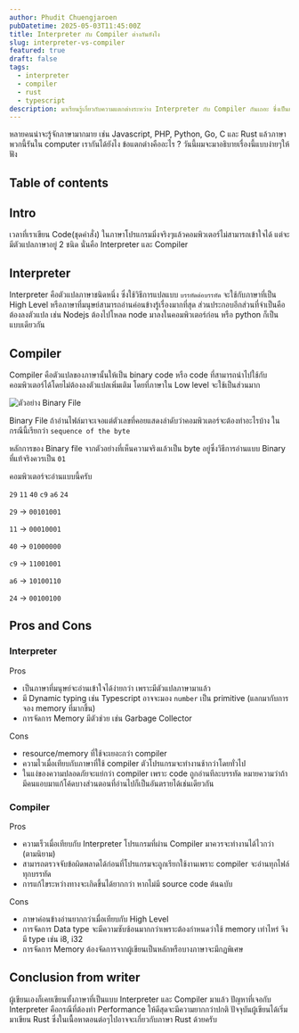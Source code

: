 ```yaml
---
author: Phudit Chuengjaroen
pubDatetime: 2025-05-03T11:45:00Z
title: Interpreter กับ Compiler ต่างกันยังไง
slug: interpreter-vs-compiler
featured: true
draft: false
tags:
  - interpreter
  - compiler
  - rust
  - typescript
description: มาเรียนรู้เกี่ยวกับความแตกต่างระหว่าง Interpreter กับ Compiler กันเถอะ ซึ่งเป็นเครื่องมือสำคัญในการแปลงภาษาโปรแกรมมิ่งให้คอมพิวเตอร์เข้าใจ
---
```


หลายคนน่าจะรู้จักภาษามากมาย เช่น Javascript, PHP, Python, Go, C และ Rust แล้วภาษาพวกนี้รันใน computer เรากันได้ยังไง ข้อแตกต่างคืออะไร ? วันนี้ผมจะมาอธิบายเรื่องนี้แบบง่ายๆให้ฟัง

## Table of contents

## Intro

เวลาที่เราเขียน Code(ชุดคำสั่ง) ในภาษาโปรแกรมมิ่งจริงๆแล้วคอมพิวเตอร์ไม่สามารถเข้าใจได้ แต่จะมีตัวแปลภาษาอยู่ 2 ชนิด นั่นคือ Interpreter และ Compiler

## Interpreter

Interpreter คือตัวแปลภาษาชนิดหนึ่ง ซึ่งใช้วิธีการแปลแบบ `บรรทัดต่อบรรทัด` จะใช้กับภาษาที่เป็น High Level หรือภาษาที่มนุษย์สามารถอ่านค่อนข้างรู้เรื่องมากที่สุด
ส่วนประกอบอีกส่วนที่จำเป็นคือต้องลงตัวแปล เช่น Nodejs ต้องไปโหลด node มาลงในคอมพิวเตอร์ก่อน หรือ python ก็เป็นแบบเดียวกัน

## Compiler

Compiler คือตัวแปลของภาษานั้นให้เป็น binary code หรือ code ที่สามารถนำไปใช้กับคอมพิวเตอร์ได้โดยไม่ต้องลงตัวแปลเพิ่มเติม โดยที่ภาษาใน Low level จะใช้เป็นส่วนมาก

![ตัวอย่าง Binary File](@assets/interpreter-vs-compiler/binary-file.png)

Binary File ถ้าอ่านไฟล์มาจะเจอแต่ตัวเลขที่คอยแสดงลำดับว่าคอมพิวเตอร์จะต้องทำอะไรบ้าง ในกรณีนี้เรียกว่า `sequence of the byte`

หลักการของ Binary file จากตัวอย่างที่เห็นความจริงแล้วเป็น byte อยู่ซึ่งวิธีการอ่านแบบ Binary ที่แท้จริงควรเป็น `01`

คอมพิวเตอร์จะอ่านแบบนี้ครับ

`29` `11` `40` `c9` `a6` `24`

`29` -> `00101001`

`11` -> `00010001`

`40` -> `01000000`

`c9` -> `11001001`

`a6` -> `10100110`

`24` -> `00100100`

## Pros and Cons

### Interpreter

Pros
- เป็นภาษาที่มนุษย์จะอ่านเข้าใจได้ง่ายกว่า เพราะมีตัวแปลภาษามาแล้ว
- มี Dynamic typing เช่น Typescript อาจจะมอง `number` เป็น primitive (แลกมากับการจอง memory ที่มากขึ้น)
- การจัดการ Memory มีตัวช่วย เช่น Garbage Collector

Cons
- resource/memory ที่ใช้จะเยอะกว่า compiler
- ความไวเมื่อเทียบกับภาษาที่ใช้ compiler ตัวโปรแกรมจะทำงานช้ากว่าโดยทั่วไป
- ในแง่ของความปลอดภัยจะแย่กว่า compiler เพราะ code ถูกอ่านทีละบรรทัด หมายความว่าถ้ามีคนแอบมาแก้โค้ดบางส่วนตอนที่อ่านไปก็เป็นอันตรายได้เช่นเดียวกัน

### Compiler

Pros
- ความเร็วเมื่อเทียบกับ Interpreter โปรแกรมที่ผ่าน Compiler มาควรจะทำงานได้ไวกว่า (ตามนิยาม)
- สามารถตรวจจับข้อผิดพลาดได้ก่อนที่โปรแกรมจะถูกเรียกใช้งานเพราะ compiler จะอ่านทุกไฟล์ ทุกบรรทัด
- การแก้ไขระหว่างทางจะเกิดขึ้นได้ยากกว่า หากไม่มี source code ต้นฉบับ

Cons
- ภาษาค่อนข้างอ่านยากกว่าเมื่อเทียบกับ High Level
- การจัดการ Data type จะมีความซับซ้อนมากกว่าเพราะต้องกำหนดว่าใช้ memory เท่าไหร่ จึงมี type เช่น i8, i32
- การจัดการ Memory ต้องจัดการจากผู้เขียนเป็นหลักหรือบางภาษาจะมีกฏพิเศษ

## Conclusion from writer

ผู้เขียนเองก็เคยเขียนทั้งภาษาที่เป็นแบบ Interpreter และ Compiler มาแล้ว
ปัญหาที่เจอกับ Interpreter คือกรณีที่ต้องทำ Performance ให้ดีสุดจะมีความยากกว่าปกติ
ปัจจุบันผู้เขียนได้เริ่มมาเขียน Rust ซึ่งในเนื้อหาตอนต่อๆไปอาจจะเกี่ยวกับภาษา Rust ด้วยครับ
